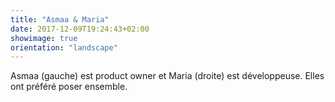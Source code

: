 ```yaml
---
title: "Asmaa & Maria"
date: 2017-12-09T19:24:43+02:00
showimage: true
orientation: "landscape"
---
```

Asmaa (gauche) est product owner et Maria (droite) est développeuse.
Elles ont préféré poser ensemble.
